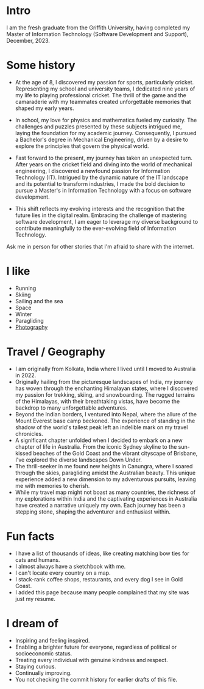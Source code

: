 # Intro

I am the fresh graduate from the Griffith University, having completed my Master of Information Technology (Software Development and Support), December, 2023.

# Some history

- At the age of 8, I discovered my passion for sports, particularly cricket. Representing my school and university teams, I dedicated nine years of my life to playing professional cricket. The thrill of the game and the camaraderie with my teammates created unforgettable memories that shaped my early years.

- In school, my love for physics and mathematics fueled my curiosity. The challenges and puzzles presented by these subjects intrigued me, laying the foundation for my academic journey. Consequently, I pursued a Bachelor's degree in Mechanical Engineering, driven by a desire to explore the principles that govern the physical world.

- Fast forward to the present, my journey has taken an unexpected turn. After years on the cricket field and diving into the world of mechanical engineering, I discovered a newfound passion for Information Technology (IT). Intrigued by the dynamic nature of the IT landscape and its potential to transform industries, I made the bold decision to pursue a Master's in Information Technology with a focus on software development.

- This shift reflects my evolving interests and the recognition that the future lies in the digital realm. Embracing the challenge of mastering software development, I am eager to leverage my diverse background to contribute meaningfully to the ever-evolving field of Information Technology.

Ask me in person for other stories that I'm afraid to share with the internet.

# I like

- Running
- Skiing
- Sailing and the sea
- Space
- Winter
- Paragliding
- [Photography](https://instagram.com/wahid883)

# Travel / Geography

- I am originally from Kolkata, India where I lived until I moved to Australia in 2022. 
- Originally hailing from the picturesque landscapes of India, my journey has woven through the enchanting Himalayan states, where I discovered my passion for trekking, skiing, and snowboarding. The rugged terrains of the Himalayas, with their breathtaking vistas, have become the backdrop to many unforgettable adventures.
- Beyond the Indian borders, I ventured into Nepal, where the allure of the Mount Everest base camp beckoned. The experience of standing in the shadow of the world's tallest peak left an indelible mark on my travel chronicles.
- A significant chapter unfolded when I decided to embark on a new chapter of life in Australia. From the iconic Sydney skyline to the sun-kissed beaches of the Gold Coast and the vibrant cityscape of Brisbane, I've explored the diverse landscapes Down Under.
- The thrill-seeker in me found new heights in Canungra, where I soared through the skies, paragliding amidst the Australian beauty. This unique experience added a new dimension to my adventurous pursuits, leaving me with memories to cherish.
-  While my travel map might not boast as many countries, the richness of my explorations within India and the captivating experiences in Australia have created a narrative uniquely my own. Each journey has been a stepping stone, shaping the adventurer and enthusiast within.

# Fun facts

- I have a list of thousands of ideas, like creating matching bow ties for cats and humans.
- I almost always have a sketchbook with me.
- I can't locate every country on a map.
- I stack-rank coffee shops, restaurants, and every dog I see in Gold Coast.
- I added this page because many people complained that my site was just my resume.

# I dream of

- Inspiring and feeling inspired.
- Enabling a brighter future for everyone, regardless of political or socioeconomic status.
- Treating every individual with genuine kindness and respect.
- Staying curious.
- Continually improving.
- You not checking the commit history for earlier drafts of this file.

<!-- # Websites from people I admire

- [Alex Peysakhovich](http://alexpeys.github.io/)
- [Chris Lengerich](http://www.chrislengerich.com/)
- [Chris Saad](https://www.chrissaad.com/)
- [Duncan Tomlin](http://duncantomlin.com/)
- [Hawley Moore](http://hawleymoore.com/)
- [Holman Gao](https://golmansax.com/)
- [Ian Webster](http://ianww.com/)
- [Johanna Flato](https://www.johannaflato.com/)
- [Judy Mou](http://www.judymou.com/)
- [Kristina Monakhova](https://kristinamonakhova.com/)
- [Noah Trueblood](http://notrueblood.com/)
- [Ruoxi Wang](http://ruoxiw.com/)
- [Tom Sachs](https://www.tomsachs.org/)
- [Will Holley](https://willholley.com)

If we are friends and you feel like you belong on this list, you're probably right. Submit a PR, or ask me and I'll add you. -->
